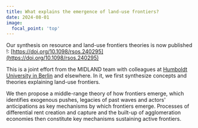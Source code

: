 ```yaml
---
title: What explains the emergence of land-use frontiers?
date: 2024-08-01
image:
  focal_point: 'top'
---
```


<!--more-->

Our synthesis on resource and land-use frontiers theories is now published !:
[https://doi.org/10.1098/rsos.240295](https://doi.org/10.1098/rsos.240295)

This is a joint effort from the MIDLAND team with colleagues at [Humboldt University in Berlin](https://pages.cms.hu-berlin.de/biogeo/website/) and elsewhere. 
In it, we first synthesize concepts and theories explaining land-use frontiers.

We then propose a middle-range theory of how frontiers emerge, which identifies exogenous pushes, legacies of past waves and actors' anticipations as key mechanisms by which frontiers emerge. Processes of differential rent creation and capture and the built-up of agglomeration economies then constitute key mechanisms sustaining active frontiers.


